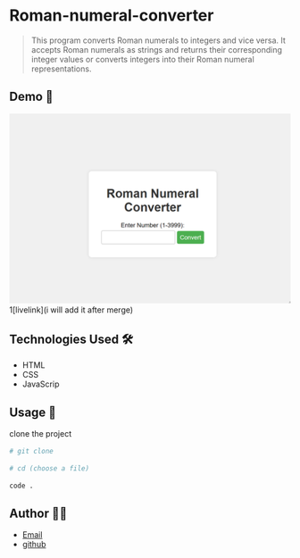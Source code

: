 # Roman-numeral-converter

> This program converts Roman numerals to integers and vice versa. It accepts Roman numerals as strings and returns their corresponding integer values or converts integers into their Roman numeral representations.

## Demo 📸

![picture](./images/123.PNG)
1[livelink](i will add it after merge)

## Technologies Used 🛠️

- HTML
- CSS
- JavaScrip

## Usage 🎯

clone the project 

```bash
# git clone
```

```bash
# cd (choose a file)
```

```bash
code .
```

## Author 👩‍💻

- [Email](nooriamangal@gmail.com)
- [github](https://github.com/Nooria150)
 